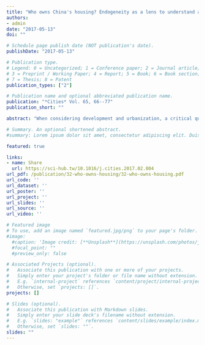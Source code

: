 ```yaml
---
title: "Who owns China's housing? Endogeneity as a lens to understand ambiguities of urban and rural property"
authors:
- admin
date: "2017-05-13"
doi: ""

# Schedule page publish date (NOT publication's date).
publishDate: "2017-05-13"

# Publication type.
# Legend: 0 = Uncategorized; 1 = Conference paper; 2 = Journal article;
# 3 = Preprint / Working Paper; 4 = Report; 5 = Book; 6 = Book section;
# 7 = Thesis; 8 = Patent
publication_types: ["2"]

# Publication name and optional abbreviated publication name.
publication: "*Cities* Vol. 65, 66--77"
publication_short: ""

abstract: "When considering development and urbanization, a critical question relates to the institutions on the basis of which these ought to be achieved. Formal, private and titled property rights are oft considered as essential in this. However, contrary to the notion that such rights can be exogenously designed and implemented, this paper ascertains that the property rights of Chinese housing stem from endogenous development. The institutional amalgam of contradictory, overlapping and opaque rights points to endogeneity – resultant from actors' multitudinous interactions, bargaining and conflict – rather than the reverse. The housing property rights are analyzed in an evolutionary sense around ownership as an idealized concept. In so doing, the paper describes how the Chinese housing rights' structure developed into its current form; what has been commercialized and what not; and what is formally defined and what not. The analysis covers a half century: the collectivist period since 1962 until the present, with a focus on the time since the 1998 Housing Reforms. The analysis includes the main types of urban and rural housing. In light of the endogenous structure of China's housing, the article cautions against precipitous institutional intervention, and contends that formalization and titling should proceed with great care."

# Summary. An optional shortened abstract.
#summary: Lorem ipsum dolor sit amet, consectetur adipiscing elit. Duis posuere tellus ac convallis placerat. Proin tincidunt magna sed ex sollicitudin condimentum.

featured: true

links:
- name: Share
  url: https://sci-hub.tw/10.1016/j.cities.2017.02.004
url_pdf: /publication/32-who-owns-housing/32-who-owns-housing.pdf
url_code: ''
url_dataset: ''
url_poster: ''
url_project: ''
url_slides: ''
url_source: ''
url_video: ''

# Featured image
# To use, add an image named `featured.jpg/png` to your page's folder. 
#image:
  #caption: 'Image credit: [**Unsplash**](https://unsplash.com/photos/jdD8gXaTZsc)'
  #focal_point: ""
  #preview_only: false

# Associated Projects (optional).
#   Associate this publication with one or more of your projects.
#   Simply enter your project's folder or file name without extension.
#   E.g. `internal-project` references `content/project/internal-project/index.md`.
#   Otherwise, set `projects: []`.
projects: []

# Slides (optional).
#   Associate this publication with Markdown slides.
#   Simply enter your slide deck's filename without extension.
#   E.g. `slides: "example"` references `content/slides/example/index.md`.
#   Otherwise, set `slides: ""`.
slides: ""
---
```

